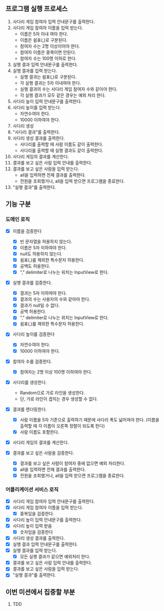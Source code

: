 ## 프로그램 실행 프로세스

1. 사다리 게임 참여자 입력 안내문구를 출력한다.
2. 사다리 게임 참여자 이름을 입력 받는다.
    - 이름은 5자 이내 여야 한다.
    - 이름은 쉼표(,)로 구분된다.
    - 참여자 수는 2명 이상이어야 한다.
    - 참여자 이름은 중복이면 안된다.
    - 참여자 수는 100명 이하로 한다.
3. 실행 결과 입력 안내문구를 출력한다.
4. 실행 결과를 입력 받는다.
    - 실행 결과는 쉼표(,)로 구분된다.
    - 각 실행 결과는 5자 이내여야 한다.
    - 실행 결과의 수는 사다리 게임 참여자 수와 같아야 한다.
    - 각 실행 결과가 모두 같은 경우는 예외 처리 한다.
5. 사다리 높이 입력 안내문구를 출력한다.
6. 사다리 높이를 입력 받는다.
    - 자연수여야 한다.
    - 10000 이하여야 한다.
7. 사다리 생성
8. "사다리 결과"를 출력한다.
9. 사다리 생성 결과를 출력한다.
    - 사다리를 출력할 때 사람 이름도 같이 출력한다.
    - 사다리를 출력할 때 실행 결과도 같이 출력한다.
10. 사다리 게임의 결과를 계산한다.
11. 결과를 보고 싶은 사람 입력 안내를 출력한다.
12. 결과를 보고 싶은 사람을 입력 받는다.
    - all을 입력하면 전체 결과를 출력한다.
    - 전원을 조회했거나, all을 입력 받으면 프로그램을 종료한다.
13. "실행 결과"를 출력한다.

## 기능 구분

### 도메인 로직

- [X] 이름을 검증한다
    - [X] 빈 문자열을 허용하지 않는다.
    - [X] 이름은 5자 이하여야 한다.
    - [X] null도 허용하지 않는다.
    - [X] 쉼표(,)를 제외한 특수문자 허용한다.
    - [X] 공백도 허용한다.
    - [X] "," delimiter로 나누는 위치는 InputView로 한다.

- [x] 실행 결과를 검증한다.
    - [x] 결과는 5자 이하여야 한다.
    - [x] 결과의 수는 사용자의 수와 같아야 한다.
    - [x] 결과가 null일 수 없다.
    - [x] 공백 허용한다.
    - [x] "," delimiter로 나누는 위치는 InputView로 한다.
    - [x] 쉼표(,)를 제외한 특수문자 허용한다.

- [x] 사다리 높이를 검증한다
    - [x] 자연수여야 한다.
    - [x] 10000 이하여야 한다.

- [x] 참여자 수를 검증한다.
    - [x] 참여자는 2명 이상 100명 이하여야 한다.

- [X] 사다리를 생성한다.
    - Random으로 가로 라인을 생성한다.
    - 단, 가로 라인이 겹치는 경우 생성할 수 없다.

- [X] 결과를 렌더링한다.
    - [X] 사람 이름을 5자 기준으로 출력하기 때문에 사다리 폭도 넓어져야 한다. (이름을 출력할 때 각 이름이 오른쪽 정렬이 되도록 한다)
    - [X] 사람 이름도 포함한다.

- [x] 사다리 게임의 결과를 계산한다.

- [x] 결과를 보고 싶은 사람을 검증한다.
    - [x] 결과를 보고 싶은 사람이 참여자 중에 없으면 예외 처리한다.
    - [x] all을 입력하면 전체 결과를 출력한다.
    - [x] 전원을 조회했거나, all을 입력 받으면 프로그램을 종료한다.

### 어플리케이션 서비스 로직

- [x] 사다리 게임 참여자 입력 안내문구를 출력한다.
- [x] 사다리 게임 참여자 이름을 입력 받는다.
    - [x] 중복임을 검증한다.
- [x] 사다리 높이 입력 안내문구를 출력한다.
- [x] 사다리 높이 입력 받음
    - [x] 숫자임을 검증한다
- [x] 사다리 생성 결과를 출력한다.
- [x] 실행 결과 입력 안내문구를 출력한다.
- [x] 실행 결과를 입력 받는다.
    - [x] 모든 실행 결과가 같으면 예외처리 한다.
- [x] 결과를 보고 싶은 사람 입력 안내를 출력한다.
- [x] 결과를 보고 싶은 사람을 입력 받는다.
- [x] "실행 결과"를 출력한다.

## 이번 미션에서 집중할 부분

1. TDD

